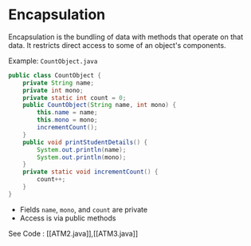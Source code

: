 # Encapsulation

Encapsulation is the bundling of data with methods that operate on that data. It restricts direct access to some of an object's components.

Example: `CountObject.java`

```java
public class CountObject {
    private String name;
    private int mono;
    private static int count = 0;
    public CountObject(String name, int mono) {
        this.name = name;
        this.mono = mono;
        incrementCount();
    }
    public void printStudentDetails() {
        System.out.println(name);
        System.out.println(mono);
    }
    private static void incrementCount() {
        count++;
    }
}
```

- Fields `name`, `mono`, and `count` are private
- Access is via public methods

See Code : [[ATM2.java]],[[ATM3.java]]